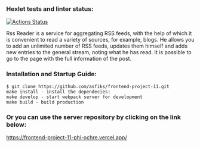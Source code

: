 ### Hexlet tests and linter status:

[![Actions Status](https://github.com/asfiks/frontend-project-11/workflows/hexlet-check/badge.svg)](https://github.com/asfiks/frontend-project-11/actions)

Rss Reader is a service for aggregating RSS feeds, with the help of which it is convenient to read a variety of sources, for example, blogs. He allows you to add an unlimited number of RSS feeds, updates them himself and adds new entries to the general stream, noting what he has read. It is possible to go to the page with the full information of the post.

### Installation and Startup Guide:

    $ git clone https://github.com/asfiks/frontend-project-11.git
    make install - install the dependecies:
    make develop - start webpack server for development
    make build - build production 

### Or you can use the server repository by clicking on the link below:
https://frontend-project-11-phi-ochre.vercel.app/
